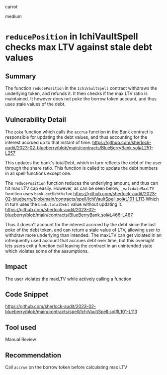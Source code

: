 carrot

medium

# `reducePosition` in IchiVaultSpell checks max LTV against stale debt values

## Summary
The function `reducePosition` in the `IchiVaultSpell` contract withdraws the underlying token, and refunds it. It then checks if the max LTV ratio is maintained. It however does not poke the borrow token account, and thus uses stale values of the debt.
## Vulnerability Detail
The `poke` function which calls the `accrue` function in the Bank contract is responsible for updating the debt values, and thus accounting for the interest accrued up to that instant of time.
https://github.com/sherlock-audit/2023-02-blueberry/blob/main/contracts/BlueBerryBank.sol#L251-L257

This updates the bank's totalDebt, which in turn reflects the debt of the user through the share ratio. This function is called to update the debt numbers in all spell functions except one.

The `reducePosition` function reduces the underlying amount, and thus can hit max LTV cap easily. However, as can be seen below, `_validateMaxLTV` function uses `bank.getDebtValue`
https://github.com/sherlock-audit/2023-02-blueberry/blob/main/contracts/spell/IchiVaultSpell.sol#L101-L113
Which in turn uses the `bank.totalDebt` value without updating it.
https://github.com/sherlock-audit/2023-02-blueberry/blob/main/contracts/BlueBerryBank.sol#L466-L467

Thus it doesn't account for the interest accroed by the debt since the last poke of the debt token, and can return a stale value of LTV, allowing user to withdraw more underlying than intended. The maxLTV can get violated in an infrequently used account that accrues debt over time, but this oversight lets users exit a function call leaving the contract in an unintended state which violates some of the assumptions.
## Impact
The user violates the maxLTV while actively calling a function
## Code Snippet
https://github.com/sherlock-audit/2023-02-blueberry/blob/main/contracts/spell/IchiVaultSpell.sol#L101-L113
## Tool used

Manual Review

## Recommendation
Call `accrue` on the borrow token before calculating max LTV